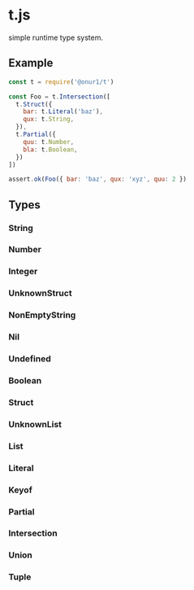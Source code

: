 # t.js

simple runtime type system.

## Example

```js
const t = require('@onur1/t')

const Foo = t.Intersection([
  t.Struct({
    bar: t.Literal('baz'),
    qux: t.String,
  }),
  t.Partial({
    quu: t.Number,
    bla: t.Boolean,
  })
])

assert.ok(Foo({ bar: 'baz', qux: 'xyz', quu: 2 })
```

## Types

### String
### Number
### Integer
### UnknownStruct
### NonEmptyString
### Nil
### Undefined
### Boolean
### Struct
### UnknownList
### List
### Literal
### Keyof
### Partial
### Intersection
### Union
### Tuple
